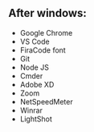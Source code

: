 ## After windows:

* Google Chrome
* VS Code
* FiraCode font
* Git
* Node JS
* Cmder
* Adobe XD
* Zoom
* NetSpeedMeter
* Winrar
* LightShot
